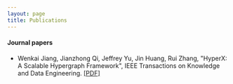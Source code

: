 ```yaml
---
layout: page
title: Publications
---
```

<!---
You can also browse my <a href="https://scholar.google.com/citations?user=X3vVZPcAAAAJ&hl=en&oi=sra" target="_blank">Google Scholar profile</a>.
<br />
--->

#### Journal papers
- Wenkai Jiang, Jianzhong Qi, Jeffrey Yu, Jin Huang, Rui Zhang, "HyperX: A Scalable Hypergraph Framework", IEEE Transactions on Knowledge and Data Engineering.
[[PDF]](./TKDE_HyperX.pdf)
